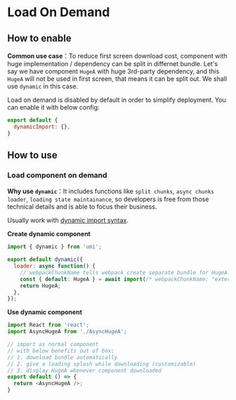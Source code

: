 # Load On Demand


## How to enable

**Common use case**：To reduce first screen download cost, component with huge implementation / dependency can be split in differnet bundle. Let's say we have component `HugeA` with huge 3rd-party dependency, and this `HugeA` will not be used in first screen, that means it can be split out. We shall use `dynamic` in this case.

Load on demand is disabled by default in order to simplify deployment. You can enable it with below config:

```js
export default {
  dynamicImport: {},
}
```

## How to use

### Load component on demand

**Why use `dynamic`**：It includes functions like `split chunks`, `async chunks loader`, `loading state maintainance`, so developers is free from those technical details and is able to focus their business.

Usually work with [dynamic import syntax](https://github.com/tc39/proposal-dynamic-import).


**Create dynamic component**

```js
import { dynamic } from 'umi';

export default dynamic({
  loader: async function() {
    // webpackChunkName tells webpack create separate bundle for HugeA
    const { default: HugeA } = await import(/* webpackChunkName: "external_A" */ './HugeA');
    return HugeA;
  },
});
```

**Use dynamic component**

```js
import React from 'react';
import AsyncHugeA from './AsyncHugeA';

// import as normal component
// with below benefits out of box:
// 1. download bundle automatically
// 2. give a loading splash while downloading (customizable)
// 3. display HugeA whenever component downloaded
export default () => {
  return <AsyncHugeA />;
}
```
